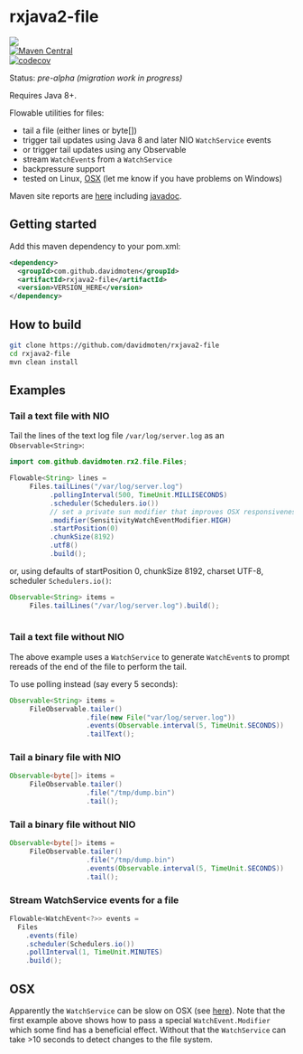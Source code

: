 # rxjava2-file

<a href="https://travis-ci.org/davidmoten/rxjava2-file"><img src="https://travis-ci.org/davidmoten/rxjava2-file.svg"/></a><br/>
[![Maven Central](https://maven-badges.herokuapp.com/maven-central/com.github.davidmoten/rxjava2-file/badge.svg?style=flat)](https://maven-badges.herokuapp.com/maven-central/com.github.davidmoten/rxjava2-file)</br>
[![codecov](https://codecov.io/gh/davidmoten/rxjava2-file/branch/master/graph/badge.svg)](https://codecov.io/gh/davidmoten/rxjava2-file)


Status: *pre-alpha (migration work in progress)*

Requires Java 8+.

Flowable utilities for files:
* tail a file (either lines or byte[]) 
* trigger tail updates using Java 8 and later NIO ```WatchService``` events
* or trigger tail updates using any Observable
* stream ```WatchEvent```s from a ```WatchService```
* backpressure support
* tested on Linux, [OSX](#osx) (let me know if you have problems on Windows)

Maven site reports are [here](https://davidmoten.github.io/rxjava2-file) including [javadoc](https://davidmoten.github.io/rxjava2-file/apidocs/index.html).

## Getting started
Add this maven dependency to your pom.xml:
```xml
<dependency>
  <groupId>com.github.davidmoten</groupId>
  <artifactId>rxjava2-file</artifactId>
  <version>VERSION_HERE</version>
</dependency>
```

## How to build

```bash
git clone https://github.com/davidmoten/rxjava2-file
cd rxjava2-file
mvn clean install 
```

## Examples

### Tail a text file with NIO

Tail the lines of the text log file ```/var/log/server.log``` as an ```Observable<String>```:

```java
import com.github.davidmoten.rx2.file.Files;

Flowable<String> lines = 
     Files.tailLines("/var/log/server.log")
          .pollingInterval(500, TimeUnit.MILLISECONDS)
          .scheduler(Schedulers.io())
          // set a private sun modifier that improves OSX responsiveness
          .modifier(SensitivityWatchEventModifier.HIGH)
          .startPosition(0)
          .chunkSize(8192)
          .utf8()
          .build();
```
or, using defaults of startPosition 0, chunkSize 8192, charset UTF-8, scheduler `Schedulers.io()`:
```java
Observable<String> items = 
     Files.tailLines("/var/log/server.log").build();
	  
```
### Tail a text file without NIO

The above example uses a ```WatchService``` to generate ```WatchEvent```s to prompt rereads of the end of the file to perform the tail.

To use polling instead (say every 5 seconds):

```java
Observable<String> items = 
     FileObservable.tailer()
                   .file(new File("var/log/server.log"))
                   .events(Observable.interval(5, TimeUnit.SECONDS))
                   .tailText();
```

### Tail a binary file with NIO
```java
Observable<byte[]> items = 
     FileObservable.tailer()
                   .file("/tmp/dump.bin")
                   .tail();
```

### Tail a binary file without NIO
```java
Observable<byte[]> items = 
     FileObservable.tailer()
                   .file("/tmp/dump.bin")
                   .events(Observable.interval(5, TimeUnit.SECONDS))
                   .tail();
```

### Stream WatchService events for a file
```java
Flowable<WatchEvent<?>> events = 
  Files
    .events(file)
    .scheduler(Schedulers.io())
    .pollInterval(1, TimeUnit.MINUTES)
    .build();
```

## OSX
Apparently the `WatchService` can be slow on OSX (see [here](https://stackoverflow.com/questions/9588737/is-java-7-watchservice-slow-for-anyone-else)). Note that the first example above shows how to pass a special `WatchEvent.Modifier` which some find has a beneficial effect. Without that the `WatchService` can take >10 seconds to detect changes to the file system.
